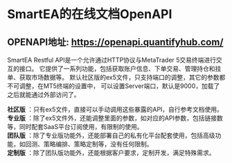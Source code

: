 # SmartEA的在线文档OpenAPI

## OPENAPI地址: https://openapi.quantifyhub.com/

SmartEA Restful API是一个允许通过HTTP协议与MetaTrader 5交易终端进行交互的接口。 它提供了一系列功能，包括获取账户信息、下单交易、管理持仓和挂单、获取市场数据等。 默认社区版的ex5文件，只支持端口的调整，其它的参数都不可调整，在MT5终端的设置中， 可以设置Server端口，默认是9000，加载了之后就能通过外部访问了。

**社区版** ：只有ex5文件，直接可以手动调用这些暴露的API，自行参考文档使用。<br />
**专业版** ：除了ex5文件外，还能调整里面的参数，如对应的API参数，包括链接数等，同时配套SaaS平台订阅使用，有限制的使用。<br />
**团队版** ：除了专业版功能外，还能部署自己的私有化平台配套使用，包括高级功能，如回测、策略编排、策略定制等，没有任何限制。<br />
**定制版** ：除了团队版功能外，还能根据客户要求，定制开发，满足特殊需求。

